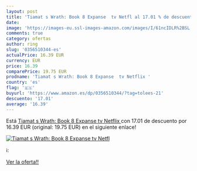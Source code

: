 ```yaml
---
layout: post
title: 'Tiamat s Wrath: Book 8 Expanse  tv Netfl al 17.01 % de descuento'
date: 
image: 'https://images-eu.ssl-images-amazon.com/images/I/61ncIDLR%2BSL._SL200_.jpg'
comments: true
category: ofertas
author: ring
slug: '0356510344-es'
actualPrice: 16.39 EUR
currency: EUR
price: 16.39
comparePrice: 19.75 EUR
prodname: 'Tiamat s Wrath: Book 8 Expanse  tv Netflix '
country: 'es'
flag: '🇪🇸'
buyurl: 'https://www.amazon.es/dp/0356510344/?tag=tolees-21'
descuento: '17.01'
average: '16.39'
---
```


Está [Tiamat s Wrath: Book 8 Expanse  tv Netflix ](https://www.amazon.es/dp/0356510344/?tag=tolees-21) con 17.01 de descuento por 16.39 EUR (original: 19.75 EUR) en el siguiente enlace!

[![Tiamat s Wrath: Book 8 Expanse  tv Netfl](https://images-eu.ssl-images-amazon.com/images/I/61ncIDLR%2BSL._SL200_.jpg)](https://www.amazon.es/dp/0356510344/?tag=tolees-21)

ℹ️:


[Ver la oferta!!](https://www.amazon.es/dp/0356510344/?tag=tolees-21)
